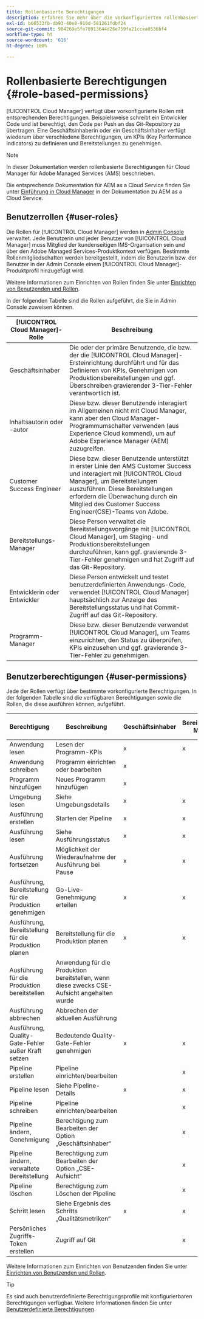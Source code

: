 ```yaml
---
title: Rollenbasierte Berechtigungen
description: Erfahren Sie mehr über die vorkonfigurierten rollenbasierten Berechtigungen von Cloud Manager für die Verwaltung des Zugriffs auf Ihre Cloud-Ressourcen.
exl-id: b66533fb-db93-40e8-919d-581261fdbf24
source-git-commit: 984269e5fe70913644d26e759fa21ccea0536bf4
workflow-type: ht
source-wordcount: '616'
ht-degree: 100%

---
```



# Rollenbasierte Berechtigungen {#role-based-permissions}

[!UICONTROL Cloud Manager] verfügt über vorkonfigurierte Rollen mit entsprechenden Berechtigungen. Beispielsweise schreibt ein Entwickler Code und ist berechtigt, den Code per Push an das Git-Repository zu übertragen. Eine Geschäftsinhaberin oder ein Geschäftsinhaber verfügt wiederum über verschiedene Berechtigungen, um KPIs (Key Performance Indicators) zu definieren und Bereitstellungen zu genehmigen.

>[!NOTE]
>
>In dieser Dokumentation werden rollenbasierte Berechtigungen für Cloud Manager für Adobe Managed Services (AMS) beschrieben.
>
>Die entsprechende Dokumentation für AEM as a Cloud Service finden Sie unter [Einführung in Cloud Manager](https://experienceleague.adobe.com/de/docs/experience-manager-cloud-service/content/onboarding/concepts/cloud-manager-introduction#role-based-permissions) in der Dokumentation zu AEM as a Cloud Service.

## Benutzerrollen {#user-roles}

Die Rollen für [!UICONTROL Cloud Manager] werden in [Admin Console](https://helpx.adobe.com/de/enterprise/using/admin-console.html) verwaltet. Jede Benutzerin und jeder Benutzer von [!UICONTROL Cloud Manager] muss Mitglied der kundenseitigen IMS-Organisation sein und über den Adobe Managed Services-Produktkontext verfügen. Bestimmte Rollenmitgliedschaften werden bereitgestellt, indem die Benutzerin bzw. der Benutzer in der Admin Console einem [!UICONTROL Cloud Manager]-Produktprofil hinzugefügt wird.

Weitere Informationen zum Einrichten von Rollen finden Sie unter [Einrichten von Benutzenden und Rollen](/help/requirements/users-and-roles.md).

In der folgenden Tabelle sind die Rollen aufgeführt, die Sie in Admin Console zuweisen können.

| [!UICONTROL Cloud Manager]-Rolle | Beschreibung |
|---|---|
| Geschäftsinhaber | Die oder der primäre Benutzende, die bzw. der die [!UICONTROL Cloud Manager]-Ersteinrichtung durchführt und für das Definieren von KPIs, Genehmigen von Produktionsbereitstellungen und ggf. Überschreiben gravierender 3-Tier-Fehler verantwortlich ist. |
| Inhaltsautorin oder -autor | Diese bzw. dieser Benutzende interagiert im Allgemeinen nicht mit Cloud Manager, kann aber den Cloud Manager-Programmumschalter verwenden (aus Experience Cloud kommend), um auf Adobe Experience Manager (AEM) zuzugreifen. |
| Customer Success Engineer | Diese bzw. dieser Benutzende unterstützt in erster Linie den AMS Customer Success und interagiert mit [!UICONTROL Cloud Manager], um Bereitstellungen auszuführen. Diese Bereitstellungen erfordern die Überwachung durch ein Mitglied des Customer Success Engineer(CSE)-Teams von Adobe. |
| Bereitstellungs-Manager | Diese Person verwaltet die Bereitstellungsvorgänge mit [!UICONTROL Cloud Manager], um Staging- und Produktionsbereitstellungen durchzuführen, kann ggf. gravierende 3-Tier-Fehler genehmigen und hat Zugriff auf das Git-Repository. |
| Entwicklerin oder Entwickler | Diese Person entwickelt und testet benutzerdefinierten Anwendungs-Code, verwendet [!UICONTROL Cloud Manager] hauptsächlich zur Anzeige des Bereitstellungsstatus und hat Commit-Zugriff auf das Git-Repository. |
| Programm-Manager | Diese bzw. dieser Benutzende verwendet [!UICONTROL Cloud Manager], um Teams einzurichten, den Status zu überprüfen, KPIs einzusehen und ggf. gravierende 3-Tier-Fehler zu genehmigen. |

## Benutzerberechtigungen {#user-permissions}

Jede der Rollen verfügt über bestimmte vorkonfigurierte Berechtigungen. In der folgenden Tabelle sind die verfügbaren Berechtigungen sowie die Rollen, die diese ausführen können, aufgeführt.

| Berechtigung | Beschreibung | Geschäftsinhaber | Bereitstellungs-Manager | Programm-Manager | Entwicklerin oder Entwickler | CSE |
| --- | --- | --- | --- | --- | --- | --- |
| Anwendung lesen | Lesen der Programm-KPIs | x | x | x | x | x |
| Anwendung schreiben | Programm einrichten oder bearbeiten | x | | | | |
| Programm hinzufügen | Neues Programm hinzufügen | x | | | | |
| Umgebung lesen | Siehe Umgebungsdetails | x | x | x | x | x |
| Ausführung erstellen | Starten der Pipeline | x | x | x | | |
| Ausführung lesen | Siehe Ausführungsstatus | x | x | x | x | x |
| Ausführung fortsetzen | Möglichkeit der Wiederaufnahme der Ausführung bei Pause | x | x | x | | x |
| Ausführung, Bereitstellung für die Produktion genehmigen | Go-Live-Genehmigung erteilen | x | x | x | | |
| Ausführung, Bereitstellung für die Produktion planen | Bereitstellung für die Produktion planen | x | x | x | | x |
| Ausführung für die Produktion bereitstellen | Anwendung für die Produktion bereitstellen, wenn diese zwecks CSE-Aufsicht angehalten wurde | | | | | x |
| Ausführung abbrechen | Abbrechen der aktuellen Ausführung | | | x | | |
| Ausführung, Quality-Gate-Fehler außer Kraft setzen | Bedeutende Quality-Gate-Fehler genehmigen | x | x | x | | |
| Pipeline erstellen | Pipeline einrichten/bearbeiten | | x | | | |
| Pipeline lesen | Siehe Pipeline-Details | x | x | x | x | x |
| Pipeline schreiben | Pipeline einrichten/bearbeiten | | x | | | |
| Pipeline ändern, Genehmigung | Berechtigung zum Bearbeiten der Option „Geschäftsinhaber“ | | x | | | |
| Pipeline ändern, verwaltete Bereitstellung | Berechtigung zum Bearbeiten der Option „CSE-Aufsicht“ | | x | | | |
| Pipeline löschen | Berechtigung zum Löschen der Pipeline | | x | | | |
| Schritt lesen | Siehe Ergebnis des Schritts „Qualitätsmetriken“ | x | x | x | x | x |
| Persönliches Zugriffs-Token erstellen | Zugriff auf Git | | x | | x | |

Weitere Informationen zum Einrichten von Benutzenden finden Sie unter [Einrichten von Benutzenden und Rollen](/help/requirements/users-and-roles.md).

>[!TIP]
>
>Es sind auch benutzerdefinierte Berechtigungsprofile mit konfigurierbaren Berechtigungen verfügbar. Weitere Informationen finden Sie unter [Benutzerdefinierte Berechtigungen](/help/using/custom-permissions.md).
